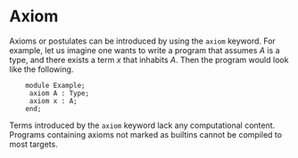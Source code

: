 # Axiom

Axioms or postulates can be introduced by using the `axiom` keyword. For
example, let us imagine one wants to write a program that assumes _A_ is
a type, and there exists a term _x_ that inhabits _A_. Then the program
would look like the following.

```juvix
    module Example;
     axiom A : Type;
     axiom x : A;
    end;
```

Terms introduced by the `axiom` keyword lack any computational content.
Programs containing axioms not marked as builtins cannot be compiled to
most targets.
